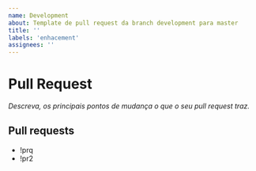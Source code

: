 ```yaml
---
name: Development
about: Template de pull request da branch development para master
title: ''
labels: 'enhacement'
assignees: ''
---
```


# Pull Request
_Descreva, os principais pontos de mudança o que o seu pull request traz._


## Pull requests
- !prq
- !pr2
